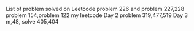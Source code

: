 List of problem solved on Leetcode
problem 226 and problem 227,228
problem 154,problem 122
my leetcode
Day 2
problem 319,477,519
Day 3 m,48,
solve 405,404
 
